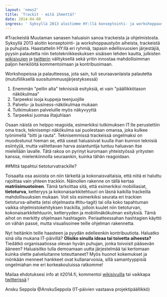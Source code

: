 ```yaml
---
layout: 'news2'
title: 'Trackit - mitä ihmettä?'
date: 2014-04-08
ingress: ' Syksyllä 2013 aloitimme HY:llä konseptointi- ja workshoppaustyön aiheista, trackeistä ja puhujista. Kuulimme HY:llä eri ryhmiä , edellisvuosien järjestäjiä ja muita kiinnostuneita. '
---
```

#Trackeistä
Muutaman sanasen haluaisin sanoa trackeista ja ohjelmistosta. Syksyllä 2013 aloitin konseptointi- ja workshoppaustyön aiheista, trackeistä ja puhujista. Haastattelin HY:llä eri ryhmiä, tapasin edellisvuosien järjestäjiä, pyysin palautetta niin tietotekniikkeskuksen sisäisen lehden kautta, julkisten [wikisivujen](https://wiki.helsinki.fi/display/IT2014/Home+of+IT2014) ja [twitterin](https://twitter.com/itp2014) välityksellä sekä yritin innostaa mahdollisimman paljon henkilöitä kommentoimaan ja kontribuoimaan. 

Workshopeissa ja palautteessa, jota sain, tuli seuraavanlaista palautetta (mutufiiliksellä suosituimmuusjärjestyksessä)
1. Enemmän "pellin alta" teknisisiä esityksiä, ei vain "päällikkötason näkökulmaa"
2. Tarpeeksi isoja kuppeja teenjuojille
3. Palvelu- ja business-näkökulmaa mukaan
4. Tutkimuksen palveluille myös näkyvyyttä
5. Tarpeeksi juomaa iltajuhlaan

Osaan näistä on helppo reagoida, esimerkiksi tutkimuksen IT:lle perustettiin oma track, teknisempi näkökulma sai puolestaan omansa, joka kulkee työnimellä "bitti ja rauta". Teknisemmissä trackeissä ongelmaksi on muodostunut hieman se, että useat haluaisivat kuulla ihan kunnon teknisiä esiintyjiä, mutta valitettavan harva asiantuntija tuntuu haluavan itse mielellään lavalle. Tätä rakoa on pyrinyt kuromaan yhteistyössä yritysten kanssa, mielenkiinnolla seuraankin, kuinka tähän reagoidaan. 

##Mitä tapahtui tietoturvatrackille?

Toisaalta osa asioista on niin tärkeitä ja kokonaisvaltaisia, että niitä ei haluttu rajoittaa vain yhteen trackkin. Näinollen rakenne on tällä kertaa  **matriisimuotoinen**. Tämä tarkoittaa sitä, että esimerkiksi mobiiliasiat, **tietoturva**, ketteryys ja kokonaisarkkitehtuuri on läsnä kaikilla trackeilla mahdollisuuksien mukaan. Voit siis esimerkiksi seurata eri trackien tietoturva-aihetta (etsi ohjelmasta #titu-tagit) tai olla koko tapahtuman vaikka ohjelmistokehityksen trackilla, jolloin kuulet niin tietoturvan, kokonaisarkkitehtuurin, ketteryyden ja mobiilinäkökulman esityksiä. Tämä aihot on merkitty ohjelmaan hashtagein. Periaatteessahan hashtagien käyttö on vähän passé, mutta visualisoinee teille ohjelman rakennetta. 

Nyt heitänkin teille haasteen ja pyydän edelleenkin kontribuutiota. Haluatko sinä olla mukana IT-päivillä? **Olisiko sinulla ideaa tai toivetta aiheesta?** Tiedätkö organisaatiossa olevan hyvän puhujan, jonka toivoisit pääsevän ääneen? Haluaisitko tulla demoamaan uutta järjestelmää tai kertomaan kuinka olette palveluitanne toteuttaneet? Myös huonot kokemukset ja mönkään menneet hankkeet ovat kullanarvoisia, sillä samantyyppisiä ongelmiahan me eri korkeakouluissa ratkomme!

Mailaa ehdotuksesi info at it2014.fi, kommentoi [wikisivuilla](https://wiki.helsinki.fi/display/IT2014/Home+of+IT2014) tai vaikkapa [twitterissä](https://twitter.com/itp2014) !


Ansku Seppola @AnskuSeppola
(IT-päivien vastaava projektipäällikkö)

